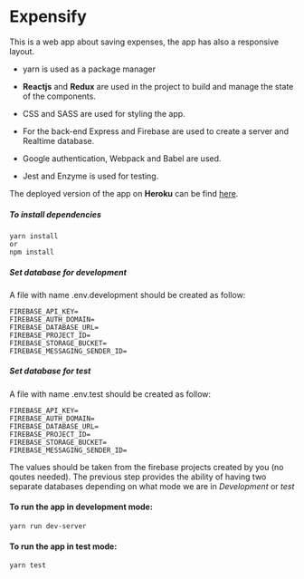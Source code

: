 # Expensify

This is a web app about saving expenses, the app has also a responsive layout.
- yarn is used as a package manager

- **Reactjs** and **Redux** are used in the project to build and manage the state of the components.

- CSS and SASS are used for styling the app.

- For the back-end Express and Firebase are used to create a server and Realtime database.

- Google authentication, Webpack and Babel are used.

- Jest and Enzyme is used for testing.

 The deployed version of the app on **Heroku** can be find [here](https://expensify-reactjs-course-udemy.herokuapp.com/dashboard).
 
 
##### To install dependencies 
	yarn install 
	or
	npm install

##### Set database for development
A file with name .env.development should be created as follow:

	FIREBASE_API_KEY=
	FIREBASE_AUTH_DOMAIN=
	FIREBASE_DATABASE_URL=
	FIREBASE_PROJECT_ID=
	FIREBASE_STORAGE_BUCKET=
	FIREBASE_MESSAGING_SENDER_ID=

##### Set database for test
A file with name .env.test should be created as follow:

	FIREBASE_API_KEY= 
	FIREBASE_AUTH_DOMAIN=
	FIREBASE_DATABASE_URL=
	FIREBASE_PROJECT_ID=
	FIREBASE_STORAGE_BUCKET=
	FIREBASE_MESSAGING_SENDER_ID=

The values should be taken from the firebase projects created by you (no qoutes needed). The previous step provides the ability of having two separate databases depending on what mode we are in *Development* or *test*

 #### To run the app in development mode:
 
	yarn run dev-server
	
 #### To run the app in test mode: 
 
	yarn test
